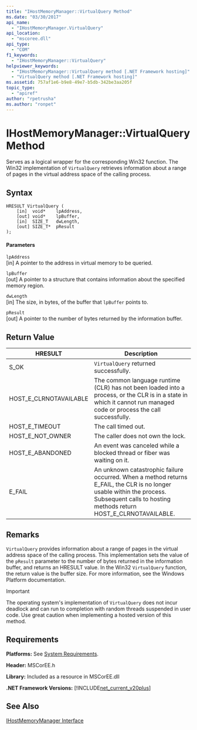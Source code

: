 ```yaml
---
title: "IHostMemoryManager::VirtualQuery Method"
ms.date: "03/30/2017"
api_name: 
  - "IHostMemoryManager.VirtualQuery"
api_location: 
  - "mscoree.dll"
api_type: 
  - "COM"
f1_keywords: 
  - "IHostMemoryManager::VirtualQuery"
helpviewer_keywords: 
  - "IHostMemoryManager::VirtualQuery method [.NET Framework hosting]"
  - "VirtualQuery method [.NET Framework hosting]"
ms.assetid: 757af1e6-b9e8-49e7-b5db-342be3aa205f
topic_type: 
  - "apiref"
author: "rpetrusha"
ms.author: "ronpet"
---
```

# IHostMemoryManager::VirtualQuery Method
Serves as a logical wrapper for the corresponding Win32 function. The Win32 implementation of `VirtualQuery` retrieves information about a range of pages in the virtual address space of the calling process.  

## Syntax  

```  
HRESULT VirtualQuery (  
    [in]  void*    lpAddress,  
    [out] void*    lpBuffer,  
    [in]  SIZE_T   dwLength,  
    [out] SIZE_T*  pResult  
);  
```  

#### Parameters  
 `lpAddress`  
 [in] A pointer to the address in virtual memory to be queried.  

 `lpBuffer`  
 [out] A pointer to a structure that contains information about the specified memory region.  

 `dwLength`  
 [in] The size, in bytes, of the buffer that `lpBuffer` points to.  

 `pResult`  
 [out] A pointer to the number of bytes returned by the information buffer.  

## Return Value  


|HRESULT|Description|  
|-------------|-----------------|  
|S_OK|`VirtualQuery` returned successfully.|  
|HOST_E_CLRNOTAVAILABLE|The common language runtime (CLR) has not been loaded into a process, or the CLR is in a state in which it cannot run managed code or process the call successfully.|  
|HOST_E_TIMEOUT|The call timed out.|  
|HOST_E_NOT_OWNER|The caller does not own the lock.|  
|HOST_E_ABANDONED|An event was canceled while a blocked thread or fiber was waiting on it.|  
|E_FAIL|An unknown catastrophic failure occurred. When a method returns E_FAIL, the CLR is no longer usable within the process. Subsequent calls to hosting methods return HOST_E_CLRNOTAVAILABLE.|  

## Remarks  
 `VirtualQuery` provides information about a range of pages in the virtual address space of the calling process. This implementation sets the value of the `pResult` parameter to the number of bytes returned in the information buffer, and returns an HRESULT value. In the Win32 `VirtualQuery` function, the return value is the buffer size. For more information, see the Windows Platform documentation.  

> [!IMPORTANT]
>  The operating system's implementation of `VirtualQuery` does not incur deadlock and can run to completion with random threads suspended in user code. Use great caution when implementing a hosted version of this method.  

## Requirements  
 **Platforms:** See [System Requirements](../../../../docs/framework/get-started/system-requirements.md).  

 **Header:** MSCorEE.h  

 **Library:** Included as a resource in MSCorEE.dll  

 **.NET Framework Versions:** [!INCLUDE[net_current_v20plus](../../../../includes/net-current-v20plus-md.md)]  

## See Also  
 [IHostMemoryManager Interface](../../../../docs/framework/unmanaged-api/hosting/ihostmemorymanager-interface.md)
